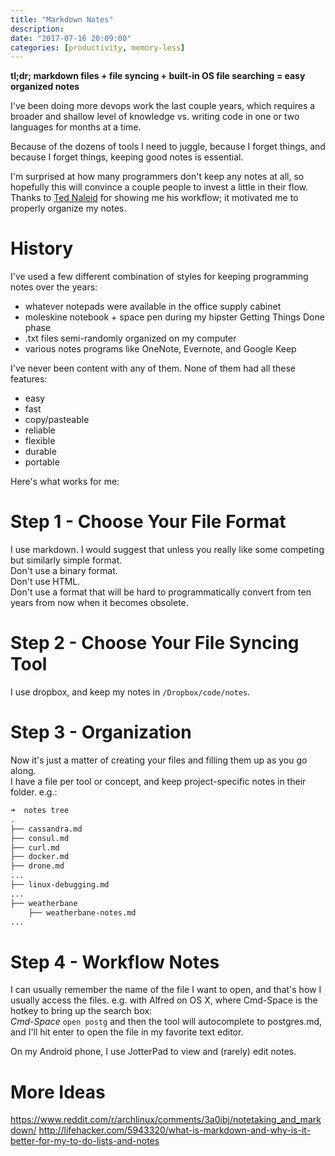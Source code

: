 ```yaml
---
title: "Markdown Notes"
description: 
date: "2017-07-16 20:09:00"
categories: [productivity, memory-less]
---
```


**tl;dr; markdown files + file syncing + built-in OS file searching = easy organized notes**

I've been doing more devops work the last couple years, 
which requires a broader and shallow level of knowledge vs. writing code in one or two languages for months at a time.    

Because of the dozens of tools I need to juggle, because I forget things, and because I forget things, keeping good notes is essential.  

I'm surprised at how many programmers don't keep any notes at all, so hopefully this will convince a couple people to invest a little in their flow. 
Thanks to [Ted Naleid](http://naleid.com/) for showing me his workflow; it motivated me to properly organize my notes.

# History
  
I've used a few different combination of styles for keeping programming notes over the years:

- whatever notepads were available in the office supply cabinet
- moleskine notebook + space pen during my hipster Getting Things Done phase
- .txt files semi-randomly organized on my computer
- various notes programs like OneNote, Evernote, and Google Keep 
   
   
I've never been content with any of them.  None of them had all these features:

- easy
- fast
- copy/pasteable
- reliable
- flexible
- durable
- portable 
  
  
Here's what works for me:

# Step 1 - Choose Your File Format
I use markdown.  I would suggest that unless you really like some competing but similarly simple format.  
Don't use a binary format.  
Don't use HTML.  
Don't use a format that will be hard to programmatically convert from ten years from now when it becomes obsolete.  

# Step 2 - Choose Your File Syncing Tool
I use dropbox, and keep my notes in `/Dropbox/code/notes`.

# Step 3 - Organization
Now it's just a matter of creating your files and filling them up as you go along.  
I have a file per tool or concept, and keep project-specific notes in their folder. e.g.:
``` bash
➜  notes tree
.
├── cassandra.md
├── consul.md
├── curl.md
├── docker.md
├── drone.md
...
├── linux-debugging.md
...
├── weatherbane
    ├── weatherbane-notes.md
...
```

# Step 4 - Workflow Notes
I can usually remember the name of the file I want to open, and that's how I usually access the files.
e.g. with Alfred on OS X, where Cmd-Space is the hotkey to bring up the search box:  
_Cmd-Space_ `open postg` and then the tool will autocomplete to postgres.md, and I'll hit enter to open the file in my favorite text editor.  

On my Android phone, I use JotterPad to view and (rarely) edit notes.


# More Ideas
https://www.reddit.com/r/archlinux/comments/3a0ibj/notetaking_and_markdown/
http://lifehacker.com/5943320/what-is-markdown-and-why-is-it-better-for-my-to-do-lists-and-notes
